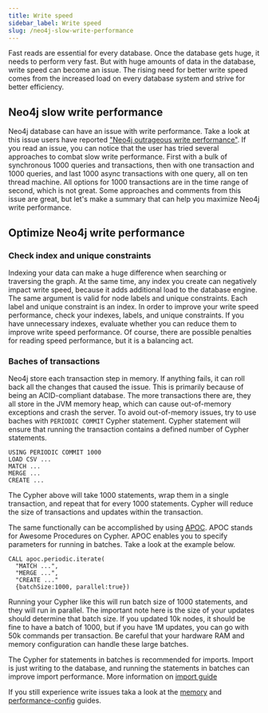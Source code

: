 ```yaml
---
title: Write speed 
sidebar_label: Write speed
slug: /neo4j-slow-write-performance
---
```


Fast reads are essential for every database. Once the database gets huge, it needs to perform very fast. But with huge amounts of data in the database, write speed can become an issue. The rising need for better write speed comes from the increased load on every database system and strive for better efficiency. 

## Neo4j slow write performance 

Neo4j database can have an issue with write performance. Take a look at this issue users have reported ["Neo4j outrageous write performance"](https://stackoverflow.com/questions/40870057/neo4j-outrageous-write-performance). If you read an issue, you can notice that the user has tried several approaches to combat slow write performance. First with a bulk of synchronous 1000 queries and transactions, then with one transaction and 1000 queries, and last 1000 async transactions with one query,  all on ten thread machine. All options for 1000 transactions are in the time range of second, which is not great. Some approaches and comments from this issue are great, but let's make a summary that can help you maximize Neo4j write performance. 

## Optimize Neo4j write performance


### Check index and unique constraints  

Indexing your data can make a huge difference when searching or traversing the graph. At the same time, any index you create can negatively impact write speed, because it adds additional load to the database engine. The same argument is valid for node labels and unique constraints. Each label and unique constraint is an index. 
In order to improve your write speed performance, check your indexes, labels, and unique constraints. If you have unnecessary indexes, evaluate whether you can reduce them to improve write speed performance. Of course, there are possible penalties for reading speed performance, but it is a balancing act. 


### Baches of transactions

Neo4j store each transaction step in memory. If anything fails, it can roll back all the changes that caused the issue. This is primarily because of being an ACID-compliant database.
The more transactions there are, they all store in the JVM memory heap, which can cause out-of-memory exceptions and crash the server. To avoid out-of-memory issues, try to use baches with `PERIODIC COMMIT` Cypher statement. Cypher statement will ensure that running the transaction contains a defined number of  Cypher statements.  

```
USING PERIODIC COMMIT 1000
LOAD CSV ...
MATCH ...
MERGE ...
CREATE ...
```

The Cypher above will take 1000 statements, wrap them in a single transaction, and repeat that for every 1000 statements. Cypher will reduce the size of transactions and updates within the transaction. 

The same functionally can be accomplished by using [APOC](https://neo4j.com/developer/neo4j-apoc/). APOC stands for Awesome Procedures on Cypher. APOC enables you to specify parameters for running in batches. Take a look at the example below.  

```
CALL apoc.periodic.iterate(
  "MATCH ...",
  "MERGE ...",
  "CREATE ..."
  {batchSize:1000, parallel:true})
```

Running your Cypher like this will run batch size of 1000 statements, and they will run in parallel. 
The important note here is the size of your updates should determine that batch size. If you updated 10k nodes, it should be fine to have a batch of 1000, but if you have 1M updates, you can go with 50k commands per transaction. Be careful that your hardware RAM and memory configuration can handle these large batches.   

The Cypher for statements in batches is recommended for imports. Import is just writing to the database, and running the statements in batches can improve import performance. More information on [import guide](/docs/import-data.md)

If you still experience write issues taka a look at the [memory](/docs/memory.md) and [performance-config](docs/performance-config.md) guides. 

